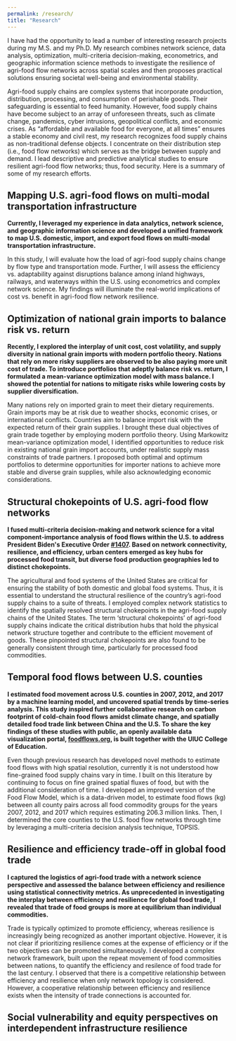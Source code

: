 ```yaml
---
permalink: /research/
title: "Research"
---
```


I have had the opportunity to lead a number of interesting research projects during my M.S. and my Ph.D. My research combines network science, data analysis, optimization, multi-criteria decision-making, econometrics, and geographic information science methods to investigate the resilience of agri-food flow networks across spatial scales and then proposes practical solutions ensuring societal well-being and environmental stability. 

Agri-food supply chains are complex systems that incorporate production, distribution, processing, and consumption of perishable goods. Their safeguarding is essential to feed humanity. However, food supply chains have become subject to an array of unforeseen threats, such as climate change, pandemics, cyber intrusions, geopolitical conflicts, and economic crises. As “affordable and available food for everyone, at all times” ensures a stable economy and civil rest, my research recognizes food supply chains as non-traditional defense objects. I concentrate on their distribution step (i.e., food flow networks) which serves as the bridge between supply and demand. I lead descriptive and predictive analytical studies to ensure resilient agri-food flow networks; thus, food security. Here is a summary of some of my research efforts.

## Mapping U.S. agri-food flows on multi-modal transportation infrastructure

<!-- <p style="text-align: justify"> -->
<b>Currently, I leveraged my experience in data analytics, network science, and geographic information science and developed a unified framework to map U.S. domestic, import, and export food flows on multi-modal transportation infrastructure. </b>
 
In this study, I will evaluate how the load of agri-food supply chains change by flow type and transportation mode. Further, I will assess the efficiency vs. adaptability against disruptions balance among inland highways, railways, and waterways within the U.S. using econometrics and complex network science. My findings will illuminate the real-world implications of cost vs. benefit in agri-food flow network resilience.
<!-- </p> -->

## Optimization of national grain imports to balance risk vs. return

<!-- <p style="text-align: justify"> -->
<b>Recently, I explored the interplay of unit cost, cost volatility, and supply diversity in national grain imports with modern portfolio theory. Nations that rely on more risky suppliers are observed to be also paying more unit cost of trade. To introduce portfolios that adeptly balance risk vs. return, I formulated a mean-variance optimization model with mass balance. I showed the potential for nations to mitigate risks while lowering costs by supplier diversification.</b>
 
Many nations rely on imported grain to meet their dietary requirements. Grain imports may be at risk due to weather shocks, economic crises, or international conflicts. Countries aim to balance import risk with the expected return of their grain supplies. I brought these dual objectives of grain trade together by employing modern portfolio theory. Using Markowitz mean-variance optimization model, I identified opportunities to reduce risk in existing national grain import accounts, under realistic supply mass constraints of trade partners. I proposed both optimal and optimum portfolios to determine opportunities for importer nations to achieve more stable and diverse grain supplies, while also acknowledging economic considerations. 
<!-- </p> -->

## Structural chokepoints of U.S. agri-food flow networks

<!-- <p style="text-align: justify"> -->
<b>I fused multi-criteria decision-making and network science for a vital component-importance analysis of food flows within the U.S. to address President Biden's Executive Order [#1407](https://www.whitehouse.gov/briefing-room/presidential-actions/2021/02/24/executive-order-on-americas-supply-chains/). Based on network connectivity, resilience, and efficiency, urban centers emerged as key hubs for processed food transit, but diverse food production geographies led to distinct chokepoints.</b>
 
The agricultural and food systems of the United States are critical for ensuring the stability of both domestic and global food systems. Thus, it is essential to understand the structural resilience of the country’s agri-food supply chains to a suite of threats. I employed complex network statistics to identify the spatially resolved structural chokepoints in the agri-food supply chains of the United States. The term ‘structural chokepoints’ of agri-food supply chains indicate the critical distribution hubs that hold the physical network structure together and contribute to the efficient movement of goods. These pinpointed structural chokepoints are also found to be generally consistent through time, particularly for processed food commodities.
<!-- </p> -->

## Temporal food flows between U.S. counties

<!-- <p style="text-align: justify"> -->
<b>I estimated food movement across U.S. counties in 2007, 2012, and 2017 by a machine learning model, and uncovered spatial trends by time-series analysis. This study inspired further collaborative research on carbon footprint of cold-chain food flows amidst climate change, and spatially detailed food trade link between China and the U.S. To share the key findings of these studies with public, an openly available data visualization portal, [foodflows.org](), is built together with the UIUC College of Education.</b>
 
Even though previous research has developed novel methods to estimate food flows with high spatial resolution, currently it is not understood how fine-grained food supply chains vary in time. I built on this literature by continuing to focus on fine grained spatial fluxes of food, but with the additional consideration of time. I developed an improved version of the Food Flow Model, which is a data-driven model, to estimate food flows (kg) between all county pairs across all food commodity groups for the years 2007, 2012, and 2017 which requires estimating 206.3 million links. Then, I determined the core counties to the U.S. food flow networks through time by leveraging a multi-criteria decision analysis technique, TOPSIS.
<!-- </p> -->

## Resilience and efficiency trade-off in global food trade

<!-- <p style="text-align: justify"> -->
<b>I captured the logistics of agri-food trade with a network science perspective and assessed the balance between efficiency and resilience using statistical connectivity metrics. As unprecedented in investigating the interplay between efficiency and resilience for global food trade, I revealed that trade of food groups is more at equilibrium than individual commodities.</b>
 
Trade is typically optimized to promote efficiency, whereas resilience is increasingly being recognized as another important objective. However, it is not clear if prioritizing resilience comes at the expense of efficiency or if the two objectives can be promoted simultaneously. I developed a complex network framework, built upon the repeat movement of food commosities between nations, to quantify the efficiency and resilence of food trade for the last century. I observed that there is a competitive relationship between efficiency and resilience when only network topology is considered. However, a cooperative relationship between efficiency and resilience exists when the intensity of trade connections is accounted for.
<!-- </p> -->

## Social vulnerability and equity perspectives on interdependent infrastructure resilience

